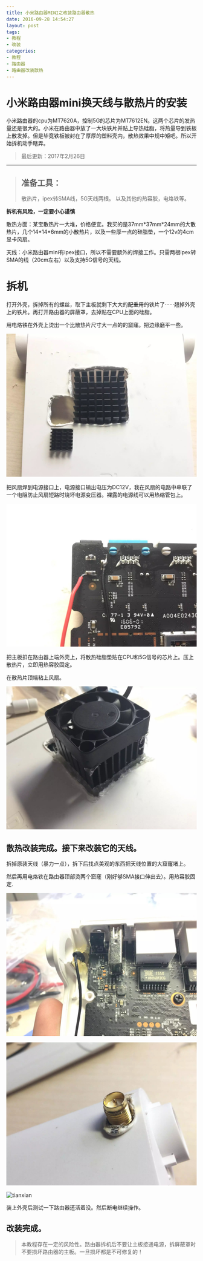 ```yaml
---
title: 小米路由器MINI之改装路由器散热
date: 2016-09-28 14:54:27
layout: post
tags:
- 教程
- 改装
categories:
- 教程
- 路由器
- 路由器改装散热
---
```

# 小米路由器mini换天线与散热片的安装

小米路由器的cpu为MT7620A，控制5G的芯片为MT7612EN。这两个芯片的发热量还是很大的。小米在路由器中放了一大块铁片并贴上导热硅脂，将热量导到铁板上散发掉。但是毕竟铁板被封在了厚厚的塑料壳内，散热效果中规中矩吧。所以开始拆机动手瞎弄。
<!--more-->

>最后更新：2017年2月26日

---

> ## 准备工具：
> 散热片，ipex转SMA线，5G天线两根。
> 以及其他的热容胶，电烙铁等。

**拆机有风险，一定要小心谨慎**

散热方面：某宝散热片一大堆，价格便宜。我买的是37mm\*37mm\*24mm的大散热片，几个14\*14\*6mm的小散热片，以及一些厚一点的硅脂垫，一个12v的4cm显卡风扇。

天线：小米路由器mini有ipex接口，所以不需要额外的焊接工作。只需两根ipex转SMA的线（20cm左右）以及支持5G信号的天线。

# 拆机

打开外壳，拆掉所有的螺丝，取下主板就剩下大大的~~配重用的~~铁片了······翘掉外壳上的铁片。再打开路由器的屏蔽罩，去掉贴在CPU上面的硅脂。

用电烙铁在外壳上烫出一个比散热片尺寸大一点的的窟窿。把边缘磨平一些。

![散热片](images/temp1.jpg)

把风扇焊到电源接口上，电源接口输出电压为DC12V，我在风扇的电路中串联了一个电阻防止风扇短路时烧坏电源变压器。裸露的电源线可以用热缩管包上。

![焊接](images/temp2.jpg)

把主板扣在路由器上端外壳上，将散热硅脂垫贴在CPU和5G信号的芯片上。压上散热片，立即用热容胶固定。

在散热片顶端粘上风扇。

![temp](images/temp4.jpg)

## 散热改装完成。接下来改装它的天线。

拆掉原装天线（暴力一点），拆下后找点美观的东西把天线位置的大窟窿堵上。

然后再用电烙铁在路由器顶部烫两个窟窿（刚好够SMA接口伸出去）。用热容胶固定.

![tianxian](images/tianxian2.jpg)

![tianxian](images/tianxian3.jpg)

![tianxian](images/tianxian1.jpg)

装上外壳后测试一下路由器还活着没。然后断电继续操作。

## 改装完成。
> 本教程存在一定的风险性。路由器拆机后不要让主板接通电源，拆屏蔽罩时不要损坏路由器的主板。一旦损坏都是不可修复的！
